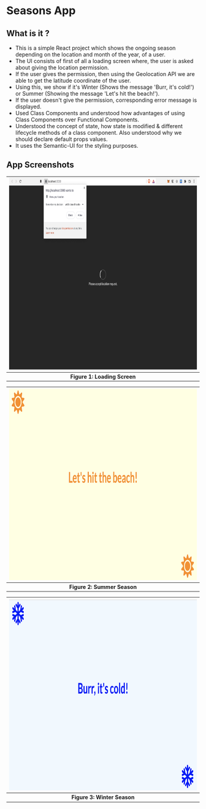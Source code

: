 # Seasons App

## What is it ?

* This is a simple React project which shows the ongoing season depending on the location and month of the year, of a user. 
* The UI consists of first of all a loading screen where, the user is asked about giving the location permission.
* If the user gives the permission, then using the Geolocation API we are able to get the latitude coordinate of the user. 
* Using this, we show if it's Winter (Shows the message 'Burr, it's cold!') or Summer (Showing the message 'Let's hit the beach!'). 
* If the user doesn't give the permission, corresponding error message is displayed.
* Used Class Components and understood how advantages of using Class Components over Functional Components.
* Understood the concept of state, how state is modified & different lifecycle methods of a 
class component. Also understood why we should declare default props values.
* It uses the Semantic-UI for the styling purposes.


## App Screenshots
 
| <img src="Documentation/LoadingScreen.png" width="800px" height="500px"> |
| :----------------------------------------: |
|      **Figure 1: Loading Screen**     |


| <img src="Documentation/Summer.png" width="800px" height="500px"> |
| :----------------------------------------: |
|      **Figure 2: Summer Season**     |

| <img src="Documentation/Winter.png" width="800px" height="500px"> |
| :----------------------------------------: |
|      **Figure 3: Winter Season**     |
